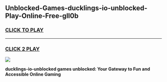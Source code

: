 
## Unblocked-Games-ducklings-io-unblocked-Play-Online-Free-gll0b
<h3>
<a href="https://premium76.site?title=ducklings-io-unblocked&ref=26A">CLICK TO PLAY</a></h3>
<hr>

<h3>
<a href="https://premium76.site?title=ducklings-io-unblocked&ref=26A">CLICK 2 PLAY</a>
  
</h3>

<a href="https://premium76.site?title=ducklings-io-unblocked&ref=26A"><img src="https://clearcache.store/games.png"></a>


**ducklings-io-unblocked games unblocked: Your Gateway to Fun and Accessible Online Gaming**
